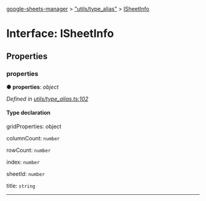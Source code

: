 [google-sheets-manager](../README.md) > ["utils/type_alias"](../modules/_utils_type_alias_.md) > [ISheetInfo](../interfaces/_utils_type_alias_.isheetinfo.md)



# Interface: ISheetInfo


## Properties
<a id="properties"></a>

###  properties

**●  properties**:  *object* 

*Defined in [utils/type_alias.ts:102](https://github.com/AbdelrahmanRamadan/google-sheets-manager/blob/7221d95/src/utils/type_alias.ts#L102)*


#### Type declaration


gridProperties: object





columnCount: `number`



rowCount: `number`




index: `number`



sheetId: `number`



title: `string`






___


